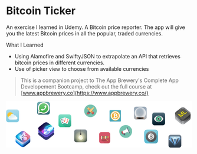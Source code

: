 #  Bitcoin Ticker
An exercise I learned in Udemy. A Bitcoin price reporter. The app will give you the latest Bitcoin prices in all the popular, traded currencies.

What I Learned
- Using Alamofire and SwiftyJSON to extrapolate an API that retrieves bitcoin prices in different currencies.
- Use of picker view to choose from available currencies

>This is a companion project to The App Brewery's Complete App Developement Bootcamp, check out the full course at [www.appbrewery.co](https://www.appbrewery.co/)

![End Banner](Documentation/readme-end-banner.png)
